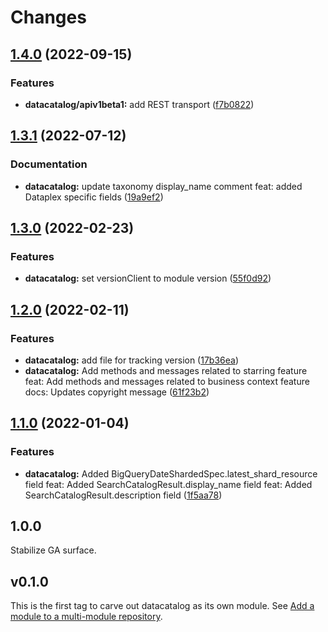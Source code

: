 # Changes

## [1.4.0](https://github.com/googleapis/google-cloud-go/compare/datacatalog/v1.3.1...datacatalog/v1.4.0) (2022-09-15)


### Features

* **datacatalog/apiv1beta1:** add REST transport ([f7b0822](https://github.com/googleapis/google-cloud-go/commit/f7b082212b1e46ff2f4126b52d49618785c2e8ca))

## [1.3.1](https://github.com/googleapis/google-cloud-go/compare/datacatalog/v1.3.0...datacatalog/v1.3.1) (2022-07-12)


### Documentation

* **datacatalog:** update taxonomy display_name comment feat: added Dataplex specific fields ([19a9ef2](https://github.com/googleapis/google-cloud-go/commit/19a9ef2d9b8d77d3bc3e4c11c7f1f3e47700edd4))

## [1.3.0](https://github.com/googleapis/google-cloud-go/compare/datacatalog/v1.2.0...datacatalog/v1.3.0) (2022-02-23)


### Features

* **datacatalog:** set versionClient to module version ([55f0d92](https://github.com/googleapis/google-cloud-go/commit/55f0d92bf112f14b024b4ab0076c9875a17423c9))

## [1.2.0](https://github.com/googleapis/google-cloud-go/compare/datacatalog/v1.1.0...datacatalog/v1.2.0) (2022-02-11)


### Features

* **datacatalog:** add file for tracking version ([17b36ea](https://github.com/googleapis/google-cloud-go/commit/17b36ead42a96b1a01105122074e65164357519e))
* **datacatalog:** Add methods and messages related to starring feature feat: Add methods and messages related to business context feature docs: Updates copyright message ([61f23b2](https://github.com/googleapis/google-cloud-go/commit/61f23b2167dbe9e3e031db12ccf46b7eac639fa3))

## [1.1.0](https://www.github.com/googleapis/google-cloud-go/compare/datacatalog/v1.0.0...datacatalog/v1.1.0) (2022-01-04)


### Features

* **datacatalog:** Added BigQueryDateShardedSpec.latest_shard_resource field feat: Added SearchCatalogResult.display_name field feat: Added SearchCatalogResult.description field ([1f5aa78](https://www.github.com/googleapis/google-cloud-go/commit/1f5aa78a4d6633871651c89a6d9c48e3409fecc5))

## 1.0.0

Stabilize GA surface.

## v0.1.0

This is the first tag to carve out datacatalog as its own module. See
[Add a module to a multi-module repository](https://github.com/golang/go/wiki/Modules#is-it-possible-to-add-a-module-to-a-multi-module-repository).
